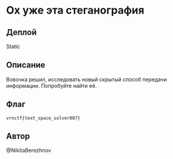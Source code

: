 # Ох уже эта стеганография

## Деплой

Static

## Описание

Вовочка решил, исследовать новый скрытый способ передачи информации. Попробуйте найти её.
## Флаг
`vrnctf{text_space_solver007}`

## Автор
@NikitaBerezhnov
